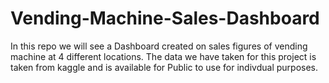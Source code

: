 # Vending-Machine-Sales-Dashboard

In this repo we will see a Dashboard created on sales figures of vending machine at 4 different locations. The data we have taken for this project is taken from kaggle and is available for Public to use for indivdual purposes.
